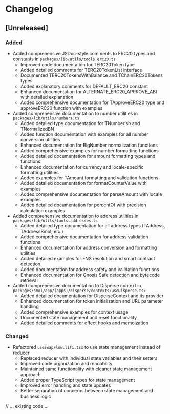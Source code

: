# Changelog

## [Unreleased]

### Added

- Added comprehensive JSDoc-style comments to ERC20 types and constants in `packages/lib/utils/tools.erc20.ts`
    - Improved code documentation for TERC20Token type
    - Added detailed comments for TERC20TokenList interface
    - Documented TERC20TokensWithBalance and TChainERC20Tokens types
    - Added explanatory comments for DEFAULT_ERC20 constant
    - Enhanced documentation for ALTERNATE_ERC20_APPROVE_ABI with detailed explanation
    - Added comprehensive documentation for TApproveERC20 type and approveERC20 function with examples
- Added comprehensive documentation to number utilities in `packages/lib/utils/numbers.ts`
    - Added detailed type documentation for TNumberish and TNormalizedBN
    - Added function documentation with examples for all number conversion utilities
    - Enhanced documentation for BigNumber normalization functions
    - Added comprehensive examples for number formatting functions
    - Added detailed documentation for amount formatting types and functions
    - Enhanced documentation for currency and locale-specific formatting utilities
    - Added examples for TAmount formatting and validation functions
    - Added detailed documentation for formatCounterValue with examples
    - Added comprehensive documentation for parseAmount with locale examples
    - Added detailed documentation for percentOf with precision calculation examples
- Added comprehensive documentation to address utilities in `packages/lib/utils/tools.addresses.ts`
    - Added detailed type documentation for all address types (TAddress, TAddressSmol, etc.)
    - Added comprehensive documentation for address validation functions
    - Enhanced documentation for address conversion and formatting utilities
    - Added detailed examples for ENS resolution and smart contract detection
    - Added documentation for address safety and validation functions
    - Enhanced documentation for Gnosis Safe detection and bytecode retrieval
- Added comprehensive documentation to Disperse context in `packages/smol/app/(apps)/disperse/contexts/useDisperse.tsx`
    - Added detailed documentation for DisperseContext and its provider
    - Enhanced documentation for token initialization and URL parameter handling
    - Added comprehensive examples for context usage
    - Documented state management and reset functionality
    - Added detailed comments for effect hooks and memoization

### Changed

- Refactored `useSwapFlow.lifi.tsx` to use state management instead of reducer
    - Replaced reducer with individual state variables and their setters
    - Improved code organization and readability
    - Maintained same functionality with cleaner state management approach
    - Added proper TypeScript types for state management
    - Improved error handling and state updates
    - Better separation of concerns between state management and business logic

// ... existing code ...
